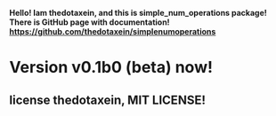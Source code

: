 **Hello! Iam thedotaxein, and this is simple_num_operations package!**
**There is GitHub page with documentation! https://github.com/thedotaxein/simplenumoperations**
# Version v0.1b0 (beta) now!
## license thedotaxein, MIT LICENSE!
